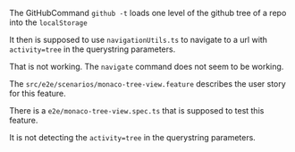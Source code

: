 The GitHubCommand `github -t` loads one level of the github tree of a repo into the `localStorage`

It then is supposed to use `navigationUtils.ts` to navigate to a url with `activity=tree` in the querystring parameters.

That is not working. The `navigate` command does not seem to be working.

The `src/e2e/scenarios/monaco-tree-view.feature` describes the user story for this feature.

There is a `e2e/monaco-tree-view.spec.ts` that is supposed to test this feature.

It is not detecting the `activity=tree` in the querystring parameters.